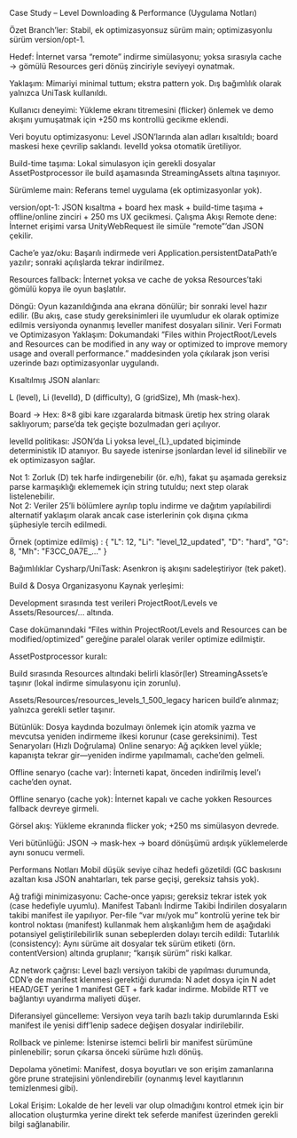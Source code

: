 Case Study – Level Downloading & Performance (Uygulama Notları)

Özet
Branch’ler: Stabil, ek optimizasyonsuz sürüm main; optimizasyonlu sürüm version/opt-1.


Hedef: İnternet varsa “remote” indirme simülasyonu; yoksa sırasıyla cache → gömülü Resources geri dönüş zinciriyle seviyeyi oynatmak.

Yaklaşım: Mimariyi minimal tuttum; ekstra pattern yok. Dış bağımlılık olarak yalnızca UniTask kullanıldı.

Kullanıcı deneyimi: Yükleme ekranı titremesini (flicker) önlemek ve demo akışını yumuşatmak için +250 ms kontrollü gecikme eklendi.

Veri boyutu optimizasyonu: Level JSON’larında alan adları kısaltıldı; board maskesi hexe çevrilip saklandı. levelId yoksa otomatik üretiliyor.

Build-time taşıma: Lokal simulasyon için gerekli dosyalar AssetPostprocessor ile build aşamasında StreamingAssets altına taşınıyor.


Sürümleme
main: Referans temel uygulama (ek optimizasyonlar yok).

version/opt-1: JSON kısaltma + board hex mask + build-time taşıma + offline/online zinciri + 250 ms UX gecikmesi.
Çalışma Akışı
Remote dene: İnternet erişimi varsa UnityWebRequest ile simüle “remote”’dan JSON çekilir.

Cache’e yaz/oku: Başarılı indirmede veri Application.persistentDataPath’e yazılır; sonraki açılışlarda tekrar indirilmez.

Resources fallback: İnternet yoksa ve cache de yoksa Resources’taki gömülü kopya ile oyun başlatılır.

Döngü: Oyun kazanıldığında ana ekrana dönülür; bir sonraki level hazır edilir. (Bu akış, case study gereksinimleri ile uyumludur ek olarak optimize edilmis versiyonda oynanmış leveller manifest dosyaları silinir.
Veri Formatı ve Optimizasyon
Yaklaşım: Dokumandaki ”Files within ProjectRoot/Levels and Resources can be modified in any way or optimized to improve memory usage and overall performance.” maddesinden yola çıkılarak json verisi uzerinde bazı optimizasyonlar uygulandı.

Kısaltılmış JSON alanları:

L (level), Li (levelId), D (difficulty), G (gridSize), Mh (mask-hex).

Board → Hex: 8×8 gibi kare ızgaralarda bitmask üretip hex string olarak saklıyorum; parse’da tek geçişte bozulmadan geri açılıyor.

levelId politikası: JSON’da Li yoksa level_{L}_updated biçiminde deterministik ID atanıyor. Bu sayede istenirse jsonlardan level id silinebilir ve ek optimizasyon sağlar.

Not 1: Zorluk (D) tek harfe indirgenebilir (ör. e/h), fakat şu aşamada gereksiz parse karmaşıklığı eklememek için string tutuldu; next step olarak listelenebilir.	
Not 2: Veriler 25’li bölümlere ayrılıp toplu indirme ve dağıtım yapılabilirdi alternatif yaklaşım olarak ancak case isterlerinin çok dışına çıkma şüphesiyle tercih edilmedi.

Örnek (optimize edilmiş) :
{ "L": 12, "Li": "level_12_updated", "D": "hard", "G": 8, "Mh": "F3CC_0A7E_..." }

Bağımlılıklar
Cysharp/UniTask: Asenkron iş akışını sadeleştiriyor (tek paket).

Build & Dosya Organizasyonu
Kaynak yerleşimi:

Development sırasında test verileri ProjectRoot/Levels ve Assets/Resources/... altında.

Case dokümanındaki “Files within ProjectRoot/Levels and Resources can be modified/optimized” gereğine paralel olarak veriler optimize edilmiştir.

AssetPostprocessor kuralı:

Build sırasında Resources altındaki belirli klasör(ler) StreamingAssets’e taşınır (lokal indirme simulasyonu için zorunlu).

Assets/Resources/resources_levels_1_500_legacy haricen build’e alınmaz; yalnızca gerekli setler taşınır.

Bütünlük: Dosya kaydında bozulmayı önlemek için atomik yazma ve mevcutsa yeniden indirmeme ilkesi korunur (case gereksinimi). 
Test Senaryoları (Hızlı Doğrulama)
Online senaryo: Ağ açıkken level yükle; kapanışta tekrar gir—yeniden indirme yapılmamalı, cache’den gelmeli.

Offline senaryo (cache var): İnterneti kapat, önceden indirilmiş level’ı cache’den oynat.

Offline senaryo (cache yok): İnternet kapalı ve cache yokken Resources fallback devreye girmeli.

Görsel akış: Yükleme ekranında flicker yok; +250 ms simülasyon devrede.

Veri bütünlüğü: JSON → mask-hex → board dönüşümü ardışık yüklemelerde aynı sonucu vermeli.


Performans Notları
Mobil düşük seviye cihaz hedefi gözetildi (GC baskısını azaltan kısa JSON anahtarları, tek parse geçişi, gereksiz tahsis yok).


Ağ trafiği minimizasyonu: Cache-once yapısı; gereksiz tekrar istek yok (case hedefiyle uyumlu).
Manifest Tabanlı İndirme Takibi
İndirilen dosyaların takibi manifest ile yapılıyor. Per-file “var mı/yok mu” kontrolü yerine tek bir kontrol noktası (manifest) kullanmak hem alışkanlığım hem de aşağıdaki potansiyel geliştirilebilirlik sunan sebeplerden dolayı tercih edildi:
Tutarlılık (consistency): Aynı sürüme ait dosyalar tek sürüm etiketi (örn. contentVersion) altında gruplanır; “karışık sürüm” riski kalkar.

Az network çağrısı: Level bazlı versiyon takibi de yapılması durumunda, CDN’e de manifest klenmesi gerektiği durumda: N adet dosya için N adet HEAD/GET yerine 1 manifest GET + fark kadar indirme. Mobilde RTT ve bağlantıyı uyandırma maliyeti düşer.

Diferansiyel güncelleme: Versiyon veya tarih bazlı takip durumlarında Eski manifest ile yenisi diff’lenip sadece değişen dosyalar indirilebilir.

Rollback ve pinleme: İstenirse istemci belirli bir manifest sürümüne pinlenebilir; sorun çıkarsa önceki sürüme hızlı dönüş.

Depolama yönetimi: Manifest, dosya boyutları ve son erişim zamanlarına göre prune stratejisini yönlendirebilir (oynanmış level kayıtlarının temizlenmesi gibi).

Lokal Erişim: Lokalde de her leveli var olup olmadığını kontrol etmek için bir allocation oluşturmka yerine direkt tek seferde manifest üzerinden gerekli bilgi sağlanabilir.
